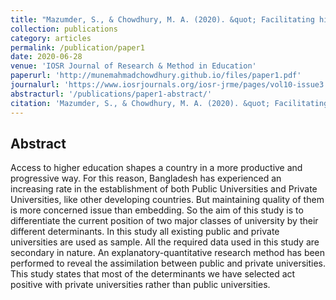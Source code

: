 ```yaml
---
title: "Mazumder, S., & Chowdhury, M. A. (2020). &quot; Facilitating higher education: differential status of public and private universities in Bangladesh.&quot; <i>IOSR Journal of Research & Method in Education</i>. 10(3), 14-23."
collection: publications
category: articles
permalink: /publication/paper1
date: 2020-06-28
venue: 'IOSR Journal of Research & Method in Education'
paperurl: 'http://munemahmadchowdhury.github.io/files/paper1.pdf'
journalurl: 'https://www.iosrjournals.org/iosr-jrme/pages/vol10-issue3.Series-6.html'  
abstracturl: '/publications/paper1-abstract/'              
citation: 'Mazumder, S., & Chowdhury, M. A. (2020). &quot; Facilitating higher education: differential status of public and private universities in Bangladesh.&quot; <i>IOSR Journal of Research & Method in Education</i>. 10(3), 14-23.'
---
```


## Abstract

Access to higher education shapes a country in a more productive and progressive way. For this reason, Bangladesh has experienced an increasing rate in the establishment of both Public Universities and Private Universities, like other developing countries. But maintaining quality of them is more concerned issue than embedding. So the aim of this study is to differentiate the current position of two major classes of university by their different determinants. In this study all existing public and private universities are used as sample. All the required data used in this study are secondary in nature. An explanatory-quantitative research method has been performed to reveal the assimilation between public and private universities. This study states that most of the determinants we have selected act positive with private universities rather than public universities. 

